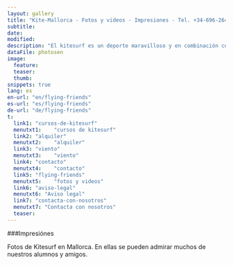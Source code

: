 ```yaml
---
layout: gallery
title: "Kite-Mallorca - Fotos y videos - Impresiones - Tel. +34-696-264729"
subtitle: 
date: 
modified:
description: "El kitesurf es un deporte maravilloso y en combinación con el agua, las olas y el viento muy adecuado para fantásticas fotos. Cuando harás tus imágenes con nosotros?"
dataFile: photosen
image:
  feature:
  teaser:
  thumb:
snippets: true
lang: es
en-url: "en/flying-friends"
es-url: "es/flying-friends"
de-url: "de/flying-friends"
t:
  link1: "cursos-de-kitesurf"
  menutxt1:    "cursos de kitesurf"
  link2: "alquiler"
  menutxt2:    "alquiler"
  link3: "viento"
  menutxt3:    "viento"
  link4: "contacto"
  menutxt4:    "contacto"
  link5: "flying-friends"
  menutxt5:    "fotos y videos"
  link6: "aviso-legal"
  menutxt6: "Aviso legal"
  link7: "contacta-con-nosotros"
  menutxt7: "Contacta con nosotros"
  teaser:
---
```


###Impresiónes

Fotos de Kitesurf en Mallorca. En ellas se pueden admirar muchos de nuestros alumnos y amigos.
